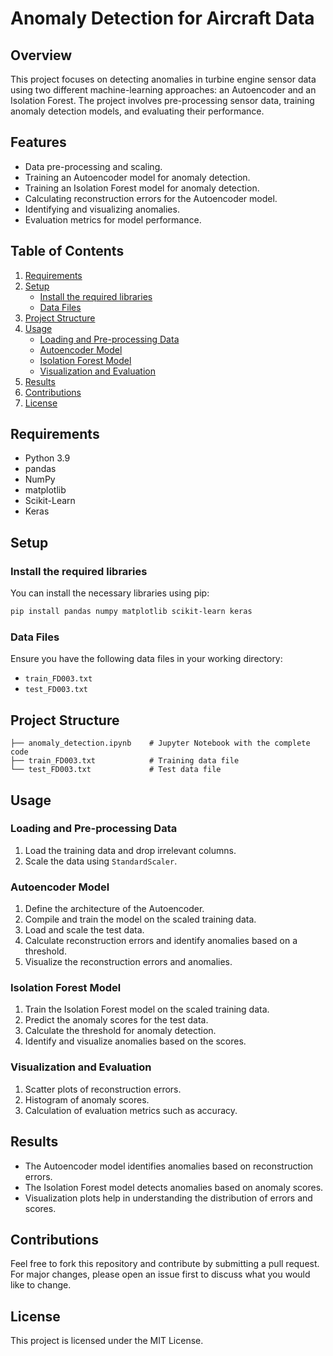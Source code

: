 # Anomaly Detection for Aircraft Data

## Overview
This project focuses on detecting anomalies in turbine engine sensor data using two different machine-learning approaches: an Autoencoder and an Isolation Forest. The project involves pre-processing sensor data, training anomaly detection models, and evaluating their performance.

## Features
- Data pre-processing and scaling.
- Training an Autoencoder model for anomaly detection.
- Training an Isolation Forest model for anomaly detection.
- Calculating reconstruction errors for the Autoencoder model.
- Identifying and visualizing anomalies.
- Evaluation metrics for model performance.

## Table of Contents
1. [Requirements](#requirements)
2. [Setup](#setup)
   - [Install the required libraries](#install-the-required-libraries)
   - [Data Files](#data-files)
3. [Project Structure](#project-structure)
4. [Usage](#usage)
   - [Loading and Pre-processing Data](#loading-and-pre-processing-data)
   - [Autoencoder Model](#autoencoder-model)
   - [Isolation Forest Model](#isolation-forest-model)
   - [Visualization and Evaluation](#visualization-and-evaluation)
5. [Results](#results)
6. [Contributions](#contributions)
7. [License](#license)

## Requirements
- Python 3.9
- pandas
- NumPy
- matplotlib
- Scikit-Learn
- Keras

## Setup

### Install the required libraries
You can install the necessary libraries using pip:
```sh
pip install pandas numpy matplotlib scikit-learn keras
```

### Data Files
Ensure you have the following data files in your working directory:
- `train_FD003.txt`
- `test_FD003.txt`

## Project Structure
```
├── anomaly_detection.ipynb    # Jupyter Notebook with the complete code
├── train_FD003.txt            # Training data file
└── test_FD003.txt             # Test data file
```

## Usage

### Loading and Pre-processing Data
1. Load the training data and drop irrelevant columns.
2. Scale the data using `StandardScaler`.

### Autoencoder Model
1. Define the architecture of the Autoencoder.
2. Compile and train the model on the scaled training data.
3. Load and scale the test data.
4. Calculate reconstruction errors and identify anomalies based on a threshold.
5. Visualize the reconstruction errors and anomalies.

### Isolation Forest Model
1. Train the Isolation Forest model on the scaled training data.
2. Predict the anomaly scores for the test data.
3. Calculate the threshold for anomaly detection.
4. Identify and visualize anomalies based on the scores.

### Visualization and Evaluation
1. Scatter plots of reconstruction errors.
2. Histogram of anomaly scores.
3. Calculation of evaluation metrics such as accuracy.

## Results
- The Autoencoder model identifies anomalies based on reconstruction errors.
- The Isolation Forest model detects anomalies based on anomaly scores.
- Visualization plots help in understanding the distribution of errors and scores.

## Contributions
Feel free to fork this repository and contribute by submitting a pull request. For major changes, please open an issue first to discuss what you would like to change.

## License
This project is licensed under the MIT License.
